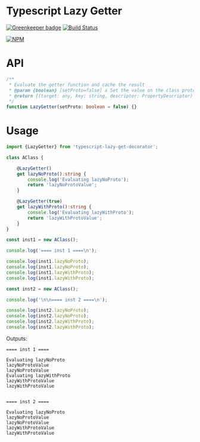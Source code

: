 # Typescript Lazy Getter

[![Greenkeeper badge](https://badges.greenkeeper.io/Alorel/typescript-lazy-get-decorator.svg)](https://greenkeeper.io/)
[![Build Status](https://travis-ci.org/Alorel/typescript-lazy-get-decorator.png?branch=master)](https://travis-ci.org/Alorel/typescript-lazy-get-decorator)

[![NPM](https://nodei.co/npm/typescript-lazy-get-decorator.png?downloads=true&downloadRank=true&stars=true)](https://www.npmjs.com/package/typescript-lazy-get-decorator)

# API

```typescript
/**
 * Evaluate the getter function and cache the result
 * @param {boolean} [setProto=false] x Set the value on the class prototype as well. Only applies to non-static getters.
 * @return {(target: any, key: string, descriptor: PropertyDescriptor) => void} A Typescript decorator function
 */
function LazyGetter(setProto: boolean = false) {}
```

# Usage

```typescript
import {LazyGetter} from 'typescript-lazy-get-decorator';

class AClass {

    @LazyGetter()
    get lazyNoProto():string {
        console.log('Evaluating lazyNoProto');
        return 'lazyNoProtoValue';
    }

    @LazyGetter(true)
    get lazyWithProto():string {
        console.log('Evaluating lazyWithProto');
        return 'lazyWithProtoValue';
    }
}

const inst1 = new AClass();

console.log('==== inst 1 ====\n');

console.log(inst1.lazyNoProto);
console.log(inst1.lazyNoProto);
console.log(inst1.lazyWithProto);
console.log(inst1.lazyWithProto);

const inst2 = new AClass();

console.log('\n\n==== inst 2 ====\n');

console.log(inst2.lazyNoProto);
console.log(inst2.lazyNoProto);
console.log(inst2.lazyWithProto);
console.log(inst2.lazyWithProto);
```

Outputs:

    ==== inst 1 ====

    Evaluating lazyNoProto
    lazyNoProtoValue
    lazyNoProtoValue
    Evaluating lazyWithProto
    lazyWithProtoValue
    lazyWithProtoValue


    ==== inst 2 ====

    Evaluating lazyNoProto
    lazyNoProtoValue
    lazyNoProtoValue
    lazyWithProtoValue
    lazyWithProtoValue
